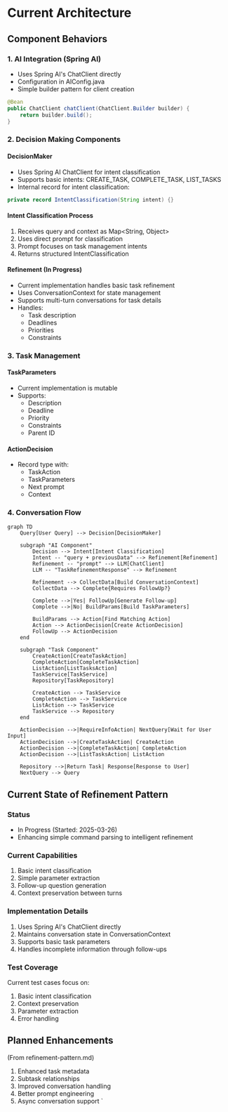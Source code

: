 # Current Architecture

## Component Behaviors

### 1. AI Integration (Spring AI)
- Uses Spring AI's ChatClient directly
- Configuration in AIConfig.java
- Simple builder pattern for client creation
```java
@Bean
public ChatClient chatClient(ChatClient.Builder builder) {
    return builder.build();
}
```

### 2. Decision Making Components

#### DecisionMaker
- Uses Spring AI ChatClient for intent classification
- Supports basic intents: CREATE_TASK, COMPLETE_TASK, LIST_TASKS
- Internal record for intent classification:
```java
private record IntentClassification(String intent) {}
```

#### Intent Classification Process
1. Receives query and context as Map<String, Object>
2. Uses direct prompt for classification
3. Prompt focuses on task management intents
4. Returns structured IntentClassification

#### Refinement (In Progress)
- Current implementation handles basic task refinement
- Uses ConversationContext for state management
- Supports multi-turn conversations for task details
- Handles:
  - Task description
  - Deadlines
  - Priorities
  - Constraints

### 3. Task Management

#### TaskParameters
- Current implementation is mutable
- Supports:
  - Description
  - Deadline
  - Priority
  - Constraints
  - Parent ID

#### ActionDecision
- Record type with:
  - TaskAction
  - TaskParameters
  - Next prompt
  - Context

### 4. Conversation Flow

```mermaid
graph TD
    Query[User Query] --> Decision[DecisionMaker]
    
    subgraph "AI Component"
        Decision --> Intent[Intent Classification]
        Intent -- "query + previousData" --> Refinement[Refinement]
        Refinement -- "prompt" --> LLM[ChatClient]
        LLM -- "TaskRefinementResponse" --> Refinement
        
        Refinement --> CollectData[Build ConversationContext]
        CollectData --> Complete{Requires FollowUp?}
        
        Complete -->|Yes| FollowUp[Generate Follow-up]
        Complete -->|No| BuildParams[Build TaskParameters]
        
        BuildParams --> Action[Find Matching Action]
        Action --> ActionDecision[Create ActionDecision]
        FollowUp --> ActionDecision
    end
    
    subgraph "Task Component"
        CreateAction[CreateTaskAction]
        CompleteAction[CompleteTaskAction] 
        ListAction[ListTasksAction]
        TaskService[TaskService]
        Repository[TaskRepository]
        
        CreateAction --> TaskService
        CompleteAction --> TaskService
        ListAction --> TaskService
        TaskService --> Repository
    end
    
    ActionDecision -->|RequireInfoAction| NextQuery[Wait for User Input]
    ActionDecision -->|CreateTaskAction| CreateAction
    ActionDecision -->|CompleteTaskAction| CompleteAction
    ActionDecision -->|ListTasksAction| ListAction
    
    Repository -->|Return Task| Response[Response to User]
    NextQuery --> Query
```

## Current State of Refinement Pattern

### Status
- In Progress (Started: 2025-03-26)
- Enhancing simple command parsing to intelligent refinement

### Current Capabilities
1. Basic intent classification
2. Simple parameter extraction
3. Follow-up question generation
4. Context preservation between turns

### Implementation Details
1. Uses Spring AI's ChatClient directly
2. Maintains conversation state in ConversationContext
3. Supports basic task parameters
4. Handles incomplete information through follow-ups

### Test Coverage
Current test cases focus on:
1. Basic intent classification
2. Context preservation
3. Parameter extraction
4. Error handling

## Planned Enhancements
(From refinement-pattern.md)
1. Enhanced task metadata
2. Subtask relationships
3. Improved conversation handling
4. Better prompt engineering
5. Async conversation support
`